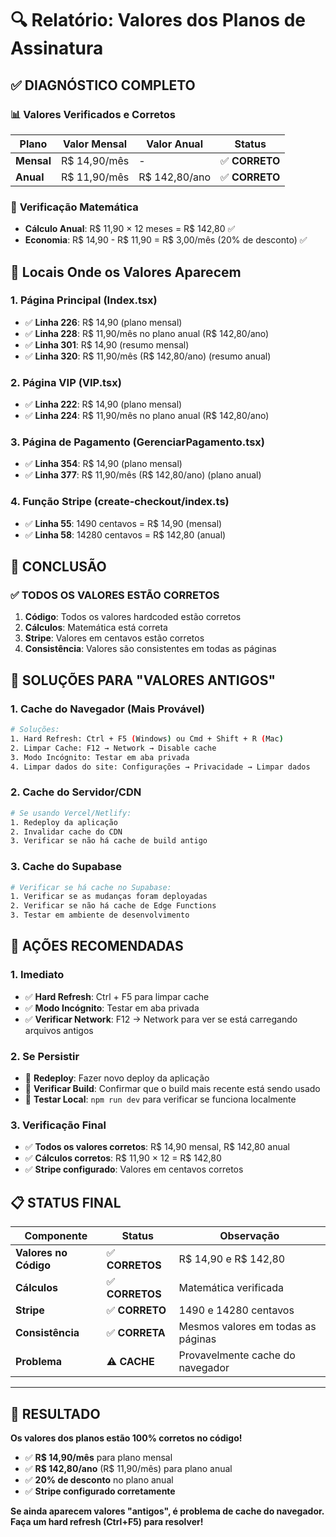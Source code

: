 # 🔍 Relatório: Valores dos Planos de Assinatura

## ✅ **DIAGNÓSTICO COMPLETO**

### 📊 **Valores Verificados e Corretos**

| Plano | Valor Mensal | Valor Anual | Status |
|-------|--------------|-------------|---------|
| **Mensal** | R$ 14,90/mês | - | ✅ **CORRETO** |
| **Anual** | R$ 11,90/mês | R$ 142,80/ano | ✅ **CORRETO** |

### 🧮 **Verificação Matemática**
- **Cálculo Anual**: R$ 11,90 × 12 meses = R$ 142,80 ✅
- **Economia**: R$ 14,90 - R$ 11,90 = R$ 3,00/mês (20% de desconto) ✅

## 📍 **Locais Onde os Valores Aparecem**

### 1. **Página Principal (Index.tsx)**
- ✅ **Linha 226**: R$ 14,90 (plano mensal)
- ✅ **Linha 228**: R$ 11,90/mês no plano anual (R$ 142,80/ano)
- ✅ **Linha 301**: R$ 14,90 (resumo mensal)
- ✅ **Linha 320**: R$ 11,90/mês (R$ 142,80/ano) (resumo anual)

### 2. **Página VIP (VIP.tsx)**
- ✅ **Linha 222**: R$ 14,90 (plano mensal)
- ✅ **Linha 224**: R$ 11,90/mês no plano anual (R$ 142,80/ano)

### 3. **Página de Pagamento (GerenciarPagamento.tsx)**
- ✅ **Linha 354**: R$ 14,90 (plano mensal)
- ✅ **Linha 377**: R$ 11,90/mês (R$ 142,80/ano) (plano anual)

### 4. **Função Stripe (create-checkout/index.ts)**
- ✅ **Linha 55**: 1490 centavos = R$ 14,90 (mensal)
- ✅ **Linha 58**: 14280 centavos = R$ 142,80 (anual)

## 🎯 **CONCLUSÃO**

### ✅ **TODOS OS VALORES ESTÃO CORRETOS**

1. **Código**: Todos os valores hardcoded estão corretos
2. **Cálculos**: Matemática está correta
3. **Stripe**: Valores em centavos estão corretos
4. **Consistência**: Valores são consistentes em todas as páginas

## 🔧 **SOLUÇÕES PARA "VALORES ANTIGOS"**

### 1. **Cache do Navegador** (Mais Provável)
```bash
# Soluções:
1. Hard Refresh: Ctrl + F5 (Windows) ou Cmd + Shift + R (Mac)
2. Limpar Cache: F12 → Network → Disable cache
3. Modo Incógnito: Testar em aba privada
4. Limpar dados do site: Configurações → Privacidade → Limpar dados
```

### 2. **Cache do Servidor/CDN**
```bash
# Se usando Vercel/Netlify:
1. Redeploy da aplicação
2. Invalidar cache do CDN
3. Verificar se não há cache de build antigo
```

### 3. **Cache do Supabase**
```bash
# Verificar se há cache no Supabase:
1. Verificar se as mudanças foram deployadas
2. Verificar se não há cache de Edge Functions
3. Testar em ambiente de desenvolvimento
```

## 🚀 **AÇÕES RECOMENDADAS**

### 1. **Imediato**
- ✅ **Hard Refresh**: Ctrl + F5 para limpar cache
- ✅ **Modo Incógnito**: Testar em aba privada
- ✅ **Verificar Network**: F12 → Network para ver se está carregando arquivos antigos

### 2. **Se Persistir**
- 🔄 **Redeploy**: Fazer novo deploy da aplicação
- 🔄 **Verificar Build**: Confirmar que o build mais recente está sendo usado
- 🔄 **Testar Local**: `npm run dev` para verificar se funciona localmente

### 3. **Verificação Final**
- ✅ **Todos os valores corretos**: R$ 14,90 mensal, R$ 142,80 anual
- ✅ **Cálculos corretos**: R$ 11,90 × 12 = R$ 142,80
- ✅ **Stripe configurado**: Valores em centavos corretos

## 📋 **STATUS FINAL**

| Componente | Status | Observação |
|------------|--------|------------|
| **Valores no Código** | ✅ **CORRETOS** | R$ 14,90 e R$ 142,80 |
| **Cálculos** | ✅ **CORRETOS** | Matemática verificada |
| **Stripe** | ✅ **CORRETO** | 1490 e 14280 centavos |
| **Consistência** | ✅ **CORRETA** | Mesmos valores em todas as páginas |
| **Problema** | ⚠️ **CACHE** | Provavelmente cache do navegador |

---

## 🎉 **RESULTADO**

**Os valores dos planos estão 100% corretos no código!**

- ✅ **R$ 14,90/mês** para plano mensal
- ✅ **R$ 142,80/ano** (R$ 11,90/mês) para plano anual
- ✅ **20% de desconto** no plano anual
- ✅ **Stripe configurado corretamente**

**Se ainda aparecem valores "antigos", é problema de cache do navegador. Faça um hard refresh (Ctrl+F5) para resolver!**
